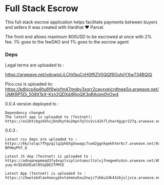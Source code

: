 # Full Stack Escrow

This full stack escrow application helps facilitate payments between buyers and sellers
It was created with Hardhat ❤️ Parcel.

The front end allows maximum 800USD to be escrowed at once with 2% fee. 1% goes to the feeDAO and 1% goes to the escrow agent

### Deps

Legal terms are uploaded to :

https://arweave.net/vdcwioLjLChVbuCnH0ffiZV0QQf6OuhijYXw734BQIQ

Pico.css is uploaded to:
https://kdbjcp4q4ltu6f6wixfm47mqbv3xqrr2cavxveicrdtnee5q.arweave.net/UMKRP5Di_508X1kX-Kzn2QDXd4RjoQK3qRAojm0hOw4

0.0.4 version deployed to :

    Dependency changed
    The latest app is uploaded to (Testnet):
    https://on2btcbgzkkhsjbhdhyt4u2mpn7q7zv2vi42k7lzhar4gypr227q.arweave.net/c3QZiCbKlHkkJxnxPlNMe38P5rqqOaV9eTgjw2Hx1r8

0.0.3 :

    Latest css deps are uploaded to :
    https://6kzlolqc7fhgzqilq2phb5g5owagc7cwd2ggnkqekhtmr6c7.arweave.net/8rK3LgL5TmzBC4aecPTddYBhfFYejGaq-BFHmyPhf_Q

    Latest JS dep (Testnet) is uploaded to :
    https://adnqonepmeqd3fy4vqzlviplintumxcltolujfnegeehz4zn.arweave.net/ANsHNI9hID2XHKw-yuq-HrQ2dGXEubl0SVpDEIfPMtE

    Latest App (Testnet) is uploaded to :
    https://z5wwleb4lao4oeuyphvtekmna5ou2nwjc7ibbu2dk43zbjuljvca.arweave.net/z21lkDxYHccSmHnrMimNB11NNskX0BDTQ1c3kKaLTUQ
